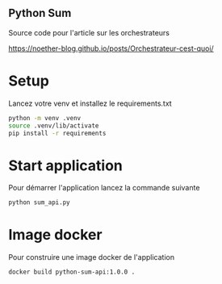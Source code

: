 Python Sum
---

Source code pour l'article sur les orchestrateurs 

https://noether-blog.github.io/posts/Orchestrateur-cest-quoi/


# Setup

Lancez votre venv et installez le requirements.txt

```bash
python -m venv .venv
source .venv/lib/activate
pip install -r requirements
```

# Start application

Pour démarrer l'application lancez la commande suivante

```bash
python sum_api.py 
```
 
# Image docker

Pour construire une image docker de l'application

```bash
docker build python-sum-api:1.0.0 .
```

